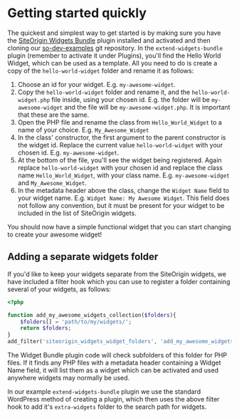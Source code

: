 # Getting started quickly

The quickest and simplest way to get started is by making sure you have the [SiteOrigin Widgets Bundle](https://wordpress.org/plugins/so-widgets-bundle/) plugin installed and activated and then cloning our [so-dev-examples](https://github.com/siteorigin/so-dev-examples) git repository. In the `extend-widgets-bundle` plugin (remember to activate it under Plugins), you'll find the Hello World Widget, which can be used as a template. All you need to do is create a copy of the `hello-world-widget` folder and rename it as follows:

1. Choose an id for your widget. E.g. `my-awesome-widget`.
2. Copy the `hello-world-widget` folder and rename it, and the `hello-world-widget.php` file inside, using your chosen id. E.g. the folder will be `my-awesome-widget` and the file will be `my-awesome-widget.php`. It is important that these are the same.
3. Open the PHP file and rename the class from `Hello_World_Widget` to a name of your choice. E.g. `My_Awesome_Widget`
4. In the class' constructor, the first argument to the parent constructor is the widget id. Replace the current value `hello-world-widget` with your chosen id. E.g. `my-awesome-widget`.
5. At the bottom of the file, you'll see the widget being registered. Again replace `hello-world-widget` with your chosen id and replace the class name `Hello_World_Widget`, with your class name. E.g. `my-awesome-widget` and `My_Awesome_Widget`.
6. In the metadata header above the class, change the `Widget Name` field to your widget name. E.g. `Widget Name: My Awesome Widget`. This field does not follow any convention, but it must be present for your widget to be included in the list of SiteOrigin widgets.

You should now have a simple functional widget that you can start changing to create your awesome widget!

## Adding a separate widgets folder

If you'd like to keep your widgets separate from the SiteOrigin widgets, we have included a filter hook which you can use to register a folder containing several of your widgets, as follows:

```php
<?php

function add_my_awesome_widgets_collection($folders){
	$folders[] = 'path/to/my/widgets/';
	return $folders;
}
add_filter('siteorigin_widgets_widget_folders', 'add_my_awesome_widgets_collection');
```

The Widget Bundle plugin code will check subfolders of this folder for PHP files. If it finds any PHP files with a metadata header containing a Widget Name field, it will list them as a widget which can be activated and used anywhere widgets may normally be used.

In our example `extend-widgets-bundle` plugin we use the standard WordPress method of creating a plugin, which then uses the above filter hook to add it's `extra-widgets` folder to the search path for widgets.
